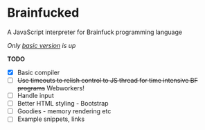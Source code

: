 Brainfucked
===========

A JavaScript interpreter for Brainfuck programming language

*Only [basic version](http://eternalthinker.github.io/brainfucked) is up*

**TODO**
- [x] Basic compiler
- [ ] <s>Use timeouts to relish control to JS thread for time intensive BF programs</s> Webworkers!
- [ ] Handle input
- [ ] Better HTML styling - Bootstrap
- [ ] Goodies - memory rendering etc
- [ ] Example snippets, links
